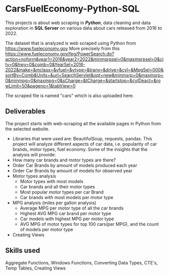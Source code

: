 # CarsFuelEconomy-Python-SQL

This projects is about web scraping in ***Python***, data cleaning and data exploration in **SQL Server** on various data about cars released from 2016 to 2022.

The dataset that is analyzed is web scraped using Python from https://www.fueleconomy.gov 
More precisely from this https://www.fueleconomy.gov/feg/PowerSearch.do?action=noform&year1=2016&year2=2022&minmsrpsel=0&maxmsrpsel=0&city=0&hwy=0&comb=0&YearSel=2016-2022&make=&mclass=&vfuel=&vtype=&trany=&drive=&cyl=&MpgSel=000&sortBy=Comb&Units=&url=SearchServlet&opt=new&minmsrp=0&maxmsrp=0&minmpg=0&maxmpg=0&sCharge=&tCharge=&startstop=&cylDeact=&rowLimit=50&pageno=1&tabView=0 

The scraped file is named "cars" which is also uploaded here.

## Deliverables
The project starts with web-scraping all the available pages in Python from the selected website. 
-	Libraries that were used are: BeautifulSoup, requests, pandas.
This project will analyze different aspects of car data, i.e. popularity of car brands, motor types, fuel economy.
Some of the insights that the analysis will provide:
-	How many car brands and motor types are there?
-	Order Car Brands by amount of models produced each year
-	Order Car Brands by amount of models for observed year
-	Motor types analysis
     - Motor types with most models
     - Car brands and all their motor types
     - Most popular motor types per car Brand
     - Car brands with most models per motor type
-	MPG analysis (miles per gallon analysis)
     - Average MPG per motor type of all the car brands
     - Highest AVG MPG car brand per motor type
     - Car models with highest MPG per motor type
     - AVG MPG of motor types for top 100 cars(per MPG), and the count of models per motor type
-	Creating Views

## Skills used 
Aggregate Functions, Windows Functions, Converting Data Types, CTE's, Temp Tables, Creating Views

